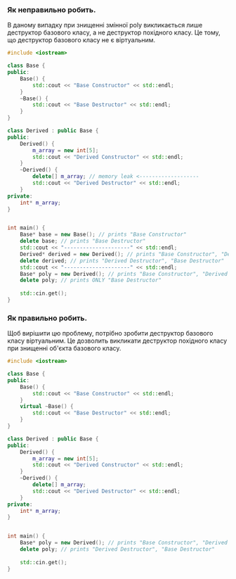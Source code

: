 ### Як неправильно робить.
В даному випадку при знищенні змінної poly викликається лише деструктор базового класу, а не деструктор похідного класу. Це тому, що деструктор базового класу не є віртуальним.

```cpp
#include <iostream>

class Base {
public:
    Base() { 
        std::cout << "Base Constructor" << std::endl;
    }
    ~Base() {
        std::cout << "Base Destructor" << std::endl;
    }
}

class Derived : public Base {
public:
    Derived() { 
        m_array = new int[5];
        std::cout << "Derived Constructor" << std::endl;
    }
    ~Derived() {
        delete[] m_array; // memory leak <-------------------
        std::cout << "Derived Destructor" << std::endl;
    }
private:
    int* m_array;
}


int main() {
    Base* base = new Base(); // prints "Base Constructor"
    delete base; // prints "Base Destructor"
    std::cout << "---------------------" << std::endl;
    Derived* derived = new Derived(); // prints "Base Constructor", "Derived Constructor"
    delete derived; // prints "Derived Destructor", "Base Destructor"
    std::cout << "---------------------" << std::endl;
    Base* poly = new Derived(); // prints "Base Constructor", "Derived Constructor"
    delete poly; // prints ONLY "Base Destructor"
    
    std::cin.get();
}
```

### Як правильно робить.
Щоб вирішити цю проблему, потрібно зробити деструктор базового класу віртуальним. Це дозволить викликати деструктор похідного класу при знищенні об'єкта базового класу.


```cpp
#include <iostream>

class Base {
public:
    Base() { 
        std::cout << "Base Constructor" << std::endl;
    }
    virtual ~Base() {
        std::cout << "Base Destructor" << std::endl;
    }
}

class Derived : public Base {
public:
    Derived() { 
        m_array = new int[5];
        std::cout << "Derived Constructor" << std::endl;
    }
    ~Derived() {
        delete[] m_array;
        std::cout << "Derived Destructor" << std::endl;
    }
private:
    int* m_array;
}


int main() {
    Base* poly = new Derived(); // prints "Base Constructor", "Derived Constructor"
    delete poly; // prints "Derived Destructor", "Base Destructor"
    
    std::cin.get();
}
```